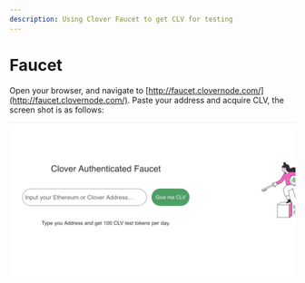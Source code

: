 ```yaml
---
description: Using Clover Faucet to get CLV for testing
---
```


# Faucet

Open your browser, and navigate to [http://faucet.clovernode.com/](http://faucet.clovernode.com/). Paste your address and acquire CLV, the screen shot is as follows:

![](../.gitbook/assets/faucet.jpg)


